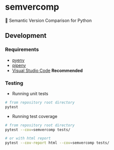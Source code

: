 # semvercomp
🐍 Semantic Version Comparison for Python

## Development
### Requirements
- [pyenv](https://github.com/pyenv/pyenv)
- [pipenv](https://pipenv.readthedocs.io/en/latest/)
- [Visual Studio Code](https://code.visualstudio.com/) **Recommended**

### Testing
- Running unit tests
```bash
# from repository root directory
pytest
```

- Running test coverage
```bash
# from repository root directory
pytest --cov=semvercomp tests/

# or with html report
pytest --cov-report html --cov=semvercomp tests/
```
